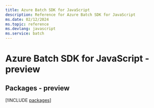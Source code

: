 ```yaml
---
title: Azure Batch SDK for JavaScript
description: Reference for Azure Batch SDK for JavaScript
ms.date: 02/12/2024
ms.topic: reference
ms.devlang: javascript
ms.service: batch
---
```

# Azure Batch SDK for JavaScript - preview
## Packages - preview
[!INCLUDE [packages](batch-index.md)]